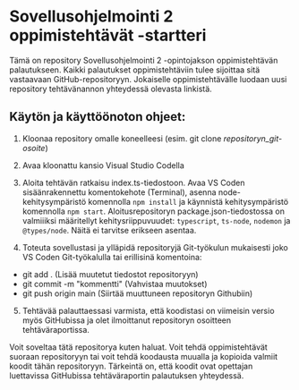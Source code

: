 # Sovellusohjelmointi 2 oppimistehtävät -startteri

Tämä on repository Sovellusohjelmointi 2 -opintojakson oppimistehtävän palautukseen. Kaikki palautukset oppimistehtäviin tulee sijoittaa sitä vastaavaan GitHub-repositoryyn. Jokaiselle oppimistehtävälle luodaan uusi repository tehtävänannon yhteydessä olevasta linkistä.

## Käytön ja käyttöönoton ohjeet:

1. Kloonaa repository omalle koneelleesi (esim. git clone *repositoryn_git-osoite*)

2. Avaa kloonattu kansio Visual Studio Codella

3. Aloita tehtävän ratkaisu index.ts-tiedostoon. Avaa VS Coden sisäänrakennettu komentokehote (Terminal), asenna node-kehitysympäristö komennolla `npm install` ja käynnistä kehitysympäristö komennolla `npm start`. Aloitusrepositoryn package.json-tiedostossa on valmiiiksi määritellyt kehitysriippuvuudet: `typescript`, `ts-node`, `nodemon` ja `@types/node`. Näitä ei tarvitse erikseen asentaa. 

4. Toteuta sovellustasi ja ylläpidä repositoryjä Git-työkulun mukaisesti joko VS Coden Git-työkalulla tai erillisinä komentoina:

- git add . (Lisää muutetut tiedostot repositoryyn)
- git commit -m "kommentti" (Vahvistaa muutokset)
- git push origin main (Siirtää muuttuneen repositoryn Githubiin)

5. Tehtävää palauttaessasi varmista, että koodistasi on viimeisin versio myös GitHubissa ja olet ilmoittanut repositoryn osoitteen tehtäväraportissa.

Voit soveltaa tätä repositorya kuten haluat. Voit tehdä oppimistehtävät suoraan repositoryyn tai voit tehdä koodausta muualla ja kopioida valmiit koodit tähän repositoryyn. Tärkeintä on, että koodit ovat opettajan luettavissa GitHubissa tehtäväraportin palautuksen yhteydessä.
